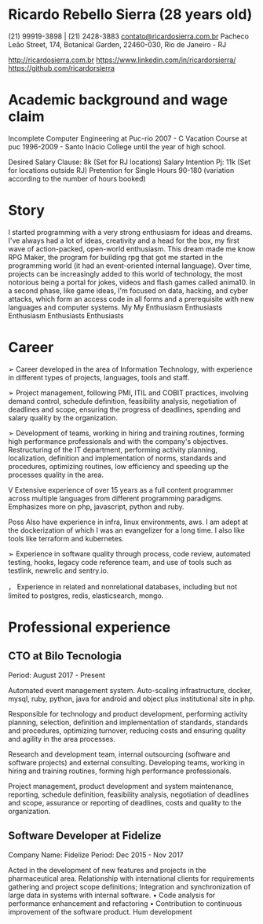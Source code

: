 Ricardo Rebello Sierra (28 years old)
==============

(21) 99919-3898 | (21) 2428-3883
contato@ricardosierra.com.br
Pacheco Leão Street, 174, Botanical Garden, 22460-030, Rio de Janeiro - RJ

http://ricardosierra.com.br
https://www.linkedin.com/in/ricardorsierra/
https://github.com/ricardorsierra

# Academic background and wage claim

Incomplete Computer Engineering at Puc-rio
2007 - C Vacation Course at puc
1996-2009 - Santo Inácio College until the year of high school.

Desired Salary Clause: 8k (Set for RJ locations)
Salary Intention Pj: 11k (Set for locations outside RJ)
Pretention for Single Hours 90-180 (variation according to the number of hours booked)

# Story

I started programming with a very strong enthusiasm for ideas and dreams. I've always had a lot of ideas, creativity and a head for the box, my first wave of action-packed, open-world enthusiasm. This dream made me know RPG Maker, the program for building rpg that got me started in the programming world (it had an event-oriented internal language). Over time, projects can be increasingly added to this world of technology, the most notorious being a portal for jokes, videos and flash games called anima10. In a second phase, like game ideas, I'm focused on data, hacking, and cyber attacks, which form an access code in all forms and a prerequisite with new languages ​​and computer systems. My My Enthusiasm Enthusiasts Enthusiasm Enthusiasts Enthusiasts

# Career

➢ Career developed in the area of ​​Information Technology, with experience in different types of projects, languages, tools and staff.

➢ Project management, following PMI, ITIL and COBIT practices, involving demand control, schedule definition, feasibility analysis, negotiation of deadlines and scope, ensuring the progress of deadlines, spending and salary quality by the organization.

➢ Development of teams, working in hiring and training routines, forming high performance professionals and with the company's objectives. Restructuring of the IT department, performing activity planning, localization, definition and implementation of norms, standards and procedures, optimizing routines, low efficiency and speeding up the processes quality in the area.

V Extensive experience of over 15 years as a full content programmer across multiple languages ​​from different programming paradigms. Emphasizes more on php, javascript, python and ruby.

Poss Also have experience in infra, linux environments, aws. I am adept at the dockerization of which I was an evangelizer for a long time. I also like tools like terraform and kubernetes.

➢ Experience in software quality through process, code review, automated testing, hooks, legacy code reference team, and use of tools such as testlink, newrelic and sentry.io.

， Experience in related and nonrelational databases, including but not limited to postgres, redis, elasticsearch, mongo.


# Professional experience

## CTO at Bilo Tecnologia

Period: August 2017 - Present

Automated event management system. Auto-scaling infrastructure, docker, mysql, ruby, python, java for android and object plus institutional site in php.

Responsible for technology and product development, performing activity planning, selection, definition and implementation of standards, standards and procedures, optimizing turnover, reducing costs and ensuring quality and agility in the area processes.

Research and development team, internal outsourcing (software and software projects) and external consulting. Developing teams, working in hiring and training routines, forming high performance professionals.

Project management, product development and system maintenance, reporting, schedule definition, feasibility analysis, negotiation of deadlines and scope, assurance or reporting of deadlines, costs and quality to the organization.

## Software Developer at Fidelize

Company Name: Fidelize
Period: Dec 2015 - Nov 2017

Acted in the development of new features and projects in the pharmaceutical area.
Relationship with international clients for requirements gathering and project scope definitions;
Integration and synchronization of large data in systems with internal software.
• Code analysis for performance enhancement and refactoring
• Contribution to continuous improvement of the software product.
Hum development